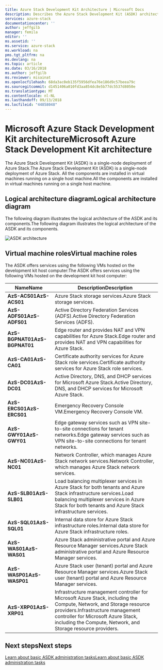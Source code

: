 ```yaml
---
title: Azure Stack Development Kit Architecture | Microsoft Docs
description: Describes the Azure Stack Development Kit (ASDK) architecture.
services: azure-stack
documentationcenter: ''
author: jeffgilb
manager: femila
editor: ''
ms.assetid: ''
ms.service: azure-stack
ms.workload: na
pms.tgt_pltfrm: na
ms.devlang: na
ms.topic: article
ms.date: 03/16/2018
ms.author: jeffgilb
ms.reviewer: misainat
ms.openlocfilehash: 68da3ac0eb135f5956dfea76e186d9c57beea79c
ms.sourcegitcommit: d1451406a010fd3aa854dc8e5b77dc5537d8050e
ms.translationtype: MT
ms.contentlocale: nl-NL
ms.lasthandoff: 09/13/2018
ms.locfileid: "44858048"
---
```

# <a name="microsoft-azure-stack-development-kit-architecture"></a><span data-ttu-id="334ce-103">Microsoft Azure Stack Development Kit architecture</span><span class="sxs-lookup"><span data-stu-id="334ce-103">Microsoft Azure Stack Development Kit architecture</span></span>
<span data-ttu-id="334ce-104">The Azure Stack Development Kit (ASDK) is a single-node deployment of Azure Stack.</span><span class="sxs-lookup"><span data-stu-id="334ce-104">The Azure Stack Development Kit (ASDK) is a single-node deployment of Azure Stack.</span></span> <span data-ttu-id="334ce-105">All the components are installed in virtual machines running on a single host machine.</span><span class="sxs-lookup"><span data-stu-id="334ce-105">All the components are installed in virtual machines running on a single host machine.</span></span> 

## <a name="logical-architecture-diagram"></a><span data-ttu-id="334ce-106">Logical architecture diagram</span><span class="sxs-lookup"><span data-stu-id="334ce-106">Logical architecture diagram</span></span>
<span data-ttu-id="334ce-107">The following diagram illustrates the logical architecture of the ASDK and its components.</span><span class="sxs-lookup"><span data-stu-id="334ce-107">The following diagram illustrates the logical architecture of the ASDK and its components.</span></span>

![ASDK architecture](media/asdk-architecture/image1.png)

## <a name="virtual-machine-roles"></a><span data-ttu-id="334ce-109">Virtual machine roles</span><span class="sxs-lookup"><span data-stu-id="334ce-109">Virtual machine roles</span></span>
<span data-ttu-id="334ce-110">The ASDK offers services using the following VMs hosted on the development kit host computer:</span><span class="sxs-lookup"><span data-stu-id="334ce-110">The ASDK offers services using the following VMs hosted on the development kit host computer:</span></span>

| <span data-ttu-id="334ce-111">Name</span><span class="sxs-lookup"><span data-stu-id="334ce-111">Name</span></span> | <span data-ttu-id="334ce-112">Description</span><span class="sxs-lookup"><span data-stu-id="334ce-112">Description</span></span> |
| ----- | ----- |
| <span data-ttu-id="334ce-113">**AzS-ACS01**</span><span class="sxs-lookup"><span data-stu-id="334ce-113">**AzS-ACS01**</span></span> | <span data-ttu-id="334ce-114">Azure Stack storage services.</span><span class="sxs-lookup"><span data-stu-id="334ce-114">Azure Stack storage services.</span></span>|
| <span data-ttu-id="334ce-115">**AzS-ADFS01**</span><span class="sxs-lookup"><span data-stu-id="334ce-115">**AzS-ADFS01**</span></span> | <span data-ttu-id="334ce-116">Active Directory Federation Services (ADFS).</span><span class="sxs-lookup"><span data-stu-id="334ce-116">Active Directory Federation Services (ADFS).</span></span>  |
| <span data-ttu-id="334ce-117">**AzS-BGPNAT01**</span><span class="sxs-lookup"><span data-stu-id="334ce-117">**AzS-BGPNAT01**</span></span> | <span data-ttu-id="334ce-118">Edge router and provides NAT and VPN capabilities for Azure Stack.</span><span class="sxs-lookup"><span data-stu-id="334ce-118">Edge router and provides NAT and VPN capabilities for Azure Stack.</span></span> |
| <span data-ttu-id="334ce-119">**AzS-CA01**</span><span class="sxs-lookup"><span data-stu-id="334ce-119">**AzS-CA01**</span></span> | <span data-ttu-id="334ce-120">Certificate authority services for Azure Stack role services.</span><span class="sxs-lookup"><span data-stu-id="334ce-120">Certificate authority services for Azure Stack role services.</span></span>|
| <span data-ttu-id="334ce-121">**AzS-DC01**</span><span class="sxs-lookup"><span data-stu-id="334ce-121">**AzS-DC01**</span></span> | <span data-ttu-id="334ce-122">Active Directory, DNS, and DHCP services for Microsoft Azure Stack.</span><span class="sxs-lookup"><span data-stu-id="334ce-122">Active Directory, DNS, and DHCP services for Microsoft Azure Stack.</span></span>|
| <span data-ttu-id="334ce-123">**AzS-ERCS01**</span><span class="sxs-lookup"><span data-stu-id="334ce-123">**AzS-ERCS01**</span></span> | <span data-ttu-id="334ce-124">Emergency Recovery Console VM.</span><span class="sxs-lookup"><span data-stu-id="334ce-124">Emergency Recovery Console VM.</span></span> |
| <span data-ttu-id="334ce-125">**AzS-GWY01**</span><span class="sxs-lookup"><span data-stu-id="334ce-125">**AzS-GWY01**</span></span> | <span data-ttu-id="334ce-126">Edge gateway services such as VPN site-to-site connections for tenant networks.</span><span class="sxs-lookup"><span data-stu-id="334ce-126">Edge gateway services such as VPN site-to-site connections for tenant networks.</span></span>|
| <span data-ttu-id="334ce-127">**AzS-NC01**</span><span class="sxs-lookup"><span data-stu-id="334ce-127">**AzS-NC01**</span></span> | <span data-ttu-id="334ce-128">Network Controller, which manages Azure Stack network services.</span><span class="sxs-lookup"><span data-stu-id="334ce-128">Network Controller, which manages Azure Stack network services.</span></span>  |
| <span data-ttu-id="334ce-129">**AzS-SLB01**</span><span class="sxs-lookup"><span data-stu-id="334ce-129">**AzS-SLB01**</span></span> | <span data-ttu-id="334ce-130">Load balancing multiplexer services in Azure Stack for both tenants and Azure Stack infrastructure services.</span><span class="sxs-lookup"><span data-stu-id="334ce-130">Load balancing multiplexer services in Azure Stack for both tenants and Azure Stack infrastructure services.</span></span>  |
| <span data-ttu-id="334ce-131">**AzS-SQL01**</span><span class="sxs-lookup"><span data-stu-id="334ce-131">**AzS-SQL01**</span></span> | <span data-ttu-id="334ce-132">Internal data store for Azure Stack infrastructure roles.</span><span class="sxs-lookup"><span data-stu-id="334ce-132">Internal data store for Azure Stack infrastructure roles.</span></span>  |
| <span data-ttu-id="334ce-133">**AzS-WAS01**</span><span class="sxs-lookup"><span data-stu-id="334ce-133">**AzS-WAS01**</span></span> | <span data-ttu-id="334ce-134">Azure Stack administrative portal and Azure Resource Manager services.</span><span class="sxs-lookup"><span data-stu-id="334ce-134">Azure Stack administrative portal and Azure Resource Manager services.</span></span>|
| <span data-ttu-id="334ce-135">**AzS-WASP01**</span><span class="sxs-lookup"><span data-stu-id="334ce-135">**AzS-WASP01**</span></span>| <span data-ttu-id="334ce-136">Azure Stack user (tenant) portal and Azure Resource Manager services.</span><span class="sxs-lookup"><span data-stu-id="334ce-136">Azure Stack user (tenant) portal and Azure Resource Manager services.</span></span>|
| <span data-ttu-id="334ce-137">**AzS-XRP01**</span><span class="sxs-lookup"><span data-stu-id="334ce-137">**AzS-XRP01**</span></span> | <span data-ttu-id="334ce-138">Infrastructure management controller for Microsoft Azure Stack, including the Compute, Network, and Storage resource providers.</span><span class="sxs-lookup"><span data-stu-id="334ce-138">Infrastructure management controller for Microsoft Azure Stack, including the Compute, Network, and Storage resource providers.</span></span>|


## <a name="next-steps"></a><span data-ttu-id="334ce-139">Next steps</span><span class="sxs-lookup"><span data-stu-id="334ce-139">Next steps</span></span>
[<span data-ttu-id="334ce-140">Learn about basic ASDK administration tasks</span><span class="sxs-lookup"><span data-stu-id="334ce-140">Learn about basic ASDK administration tasks</span></span>](asdk-admin-basics.md)
